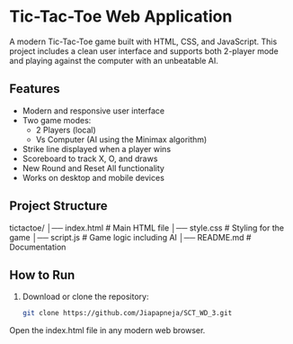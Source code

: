# Tic-Tac-Toe Web Application

A modern Tic-Tac-Toe game built with HTML, CSS, and JavaScript. This project includes a clean user interface and supports both 2-player mode and playing against the computer with an unbeatable AI.

## Features
- Modern and responsive user interface
- Two game modes:
  - 2 Players (local)
  - Vs Computer (AI using the Minimax algorithm)
- Strike line displayed when a player wins
- Scoreboard to track X, O, and draws
- New Round and Reset All functionality
- Works on desktop and mobile devices

## Project Structure
tictactoe/
│── index.html # Main HTML file
│── style.css # Styling for the game
│── script.js # Game logic including AI
│── README.md # Documentation

## How to Run
1. Download or clone the repository:
   ```bash
   git clone https://github.com/Jiapapneja/SCT_WD_3.git
Open the index.html file in any modern web browser.
